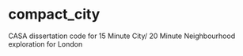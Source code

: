 # compact_city
CASA dissertation code for 15 Minute City/ 20 Minute Neighbourhood exploration for London
